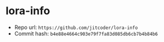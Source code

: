 # lora-info
- Repo url: `https://github.com/jitcoder/lora-info`
- Commit hash: `b4e88e4664c903e79f7fa83d085db6cb7b4b84b6`